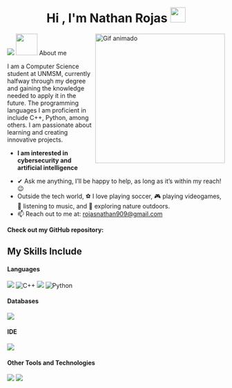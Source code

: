 <h1 align="center">Hi , I'm Nathan Rojas <img src="https://media.giphy.com/media/hvRJCLFzcasrR4ia7z/giphy.gif" width="35"></h1>
<picture><img src="https://media2.giphy.com/media/v1.Y2lkPTc5MGI3NjExNHkyOTJ0dzQ4eWN1OHYxdzVydjZoMHd4c2t5cGRuZmhua3FpYmdkaiZlcD12MV9pbnRlcm5hbF9naWZfYnlfaWQmY3Q9Zw/ohONS2y8GTDoI/giphy.gif" width="300px" alt="Gif animado" align="right"></picture>
<img src="https://readme-typing-svg.herokuapp.com?color=%236FDA44&size=32&center=true&vCenter=true&width=600&height=50&lines=Computer+Science+Student"/>
<picture><img src = "https://github.com/7oSkaaa/7oSkaaa/blob/main/Images/about_me.gif?raw=true" width = 50px></picture> About me



I am a Computer Science student at UNMSM, currently halfway through my degree and gaining the knowledge needed to apply it in the future. The programming languages I am proficient in include C++, Python, among others. I am passionate about learning and creating innovative projects.
* **I am interested in cybersecurity and artificial intelligence**
- ✔ Ask me anything, I’ll be happy to help, as long as it’s within my reach! 😉<br>
- Outside the tech world, ⚽ I love playing soccer, 🎮 playing videogames, 🎵 listening to music, and 🌴 exploring nature outdoors.
- 📫 Reach out to me at: <a href="rojasnathan909@gmail.com">rojasnathan909@gmail.com</a>

__Check out my GitHub repository:__
## My Skills Include

<h4> Languages </h4>
<span> 
  <img src="https://img.shields.io/badge/HTML5-E34F26?style=for-the-badge&logo=html5&logoColor=white">
  <img src="https://img.shields.io/badge/C++-00599C?style=for-the-badge&logo=cplusplus&logoColor=white" alt="C++">
  <img src="https://img.shields.io/badge/C-00599C?style=for-the-badge&logo=c&logoColor=white">
  <img src="https://img.shields.io/badge/Python-3776AB?style=for-the-badge&logo=python&logoColor=white" alt="Python">
</span>

<h4> Databases </h4>
<span>
  <img src="https://img.shields.io/badge/MySQL-00000F?style=for-the-badge&logo=mysql&logoColor=white">
</span>

<h4> IDE </h4>
<span>
<img src="https://img.shields.io/badge/Visual_Studio_Code-0078D4?style=for-the-badge&logo=visual%20studio%20code&logoColor=white">


<h4> Other Tools and Technologies </h4>
<span>
  <img src="https://img.shields.io/badge/Git-F05032?style=for-the-badge&logo=git&logoColor=white">
  <img src="https://img.shields.io/badge/Xampp-F37623?style=for-the-badge&logo=xampp&logoColor=white">

</span>
